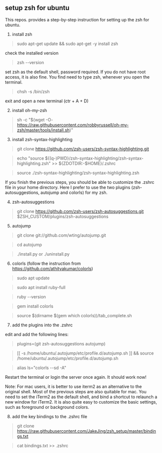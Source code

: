 ## setup zsh for ubuntu

This repos. provides a step-by-step instruction for setting up the zsh for ubuntu.

1. install zsh
> sudo apt-get update && sudo apt-get -y install zsh

check the installed version
> zsh --version 

set zsh as the default shell, password required. If you do not have root access, it is also fine. You find need to type zsh, whenever you open the terminal.
> chsh -s /bin/zsh

exit and open a new terminal (ctr + A + D)

2. install oh-my-zsh

> sh -c "$(wget -O- https://raw.githubusercontent.com/robbyrussell/oh-my-zsh/master/tools/install.sh)"

3. install zsh-syntax-highlighting

> git clone https://github.com/zsh-users/zsh-syntax-highlighting.git

> echo "source ${(q-)PWD}/zsh-syntax-highlighting/zsh-syntax-highlighting.zsh" >> ${ZDOTDIR:-$HOME}/.zshrc

> source ./zsh-syntax-highlighting/zsh-syntax-highlighting.zsh

If you finish the previous steps, you should be able to customize the .zshrc file in your home directory. Here I prefer to use the two plugins (zsh-autosuggestions, autojump and colorls) for my zsh.

4. zsh-autosuggestions

> git clone https://github.com/zsh-users/zsh-autosuggestions.git $ZSH_CUSTOM/plugins/zsh-autosuggestions

5. autojump

> git clone git://github.com/wting/autojump.git

> cd autojump

> ./install.py or ./uninstall.py

6. colorls (follow the instruction from https://github.com/athityakumar/colorls)

> sudo apt update

> sudo apt install ruby-full

> ruby --version

> gem install colorls

> source $(dirname $(gem which colorls))/tab_complete.sh

7. add the plugins into the .zshrc

edit and add the following lines:

> plugins=(git zsh-autosuggestions autojump)

> [[ -s /home/ubuntu/.autojump/etc/profile.d/autojump.sh ]] && source /home/ubuntu/.autojump/etc/profile.d/autojump.sh

> alias ls="colorls --sd -A"

Restart the terminal or login the server once again. It should work now!

Note: For mac users, it is better to use iterm2 as an alternative to the original shell. Most of the previous steps are also quitable for mac. You need to set the iTerm2 as the default shell, and bind a shortcut to relaunch a new window for iTerm2. It is also quite easy to customize the basic settings, such as foreground or background colors.

8. add the key bindings to the .zshrc file

> git clone https://raw.githubusercontent.com/JakeJing/zsh_setup/master/bindings.txt

> cat bindings.txt >> .zshrc


